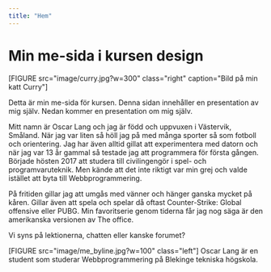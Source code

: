 ```yaml
---
title: "Hem"
---
```

Min me-sida i kursen design
=========================

[FIGURE src="image/curry.jpg?w=300" class="right" caption="Bild på min katt Curry"]

Detta är min me-sida för kursen. Denna sidan innehåller en presentation av mig själv.
Nedan kommer en presentation om mig själv.

Mitt namn är Oscar Lang och jag är född och uppvuxen i Västervik, Småland. När jag var liten så höll jag på med många sporter så som fotboll och orientering. Jag har även alltid gillat att experimentera med datorn och när jag var 13 år gammal så testade jag att programmera för första gången. Började hösten 2017 att studera till civilingengör i spel- och programvaruteknik. Men kände att det inte riktigt var min grej och valde istället att byta till Webbprogrammering.

På fritiden gillar jag att umgås med vänner och hänger ganska mycket på kåren. Gillar även att spela och spelar då oftast Counter-Strike: Global offensive eller PUBG. Min favoritserie genom tiderna får jag nog säga är den amerikanska versionen av The office.

Vi syns på lektionerna, chatten eller kanske forumet?

<div class="author-byline">
[FIGURE src="image/me_byline.jpg?w=100" class="left"]
Oscar Lang är en student som studerar Webbprogrammering på Blekinge tekniska högskola.
</div>
